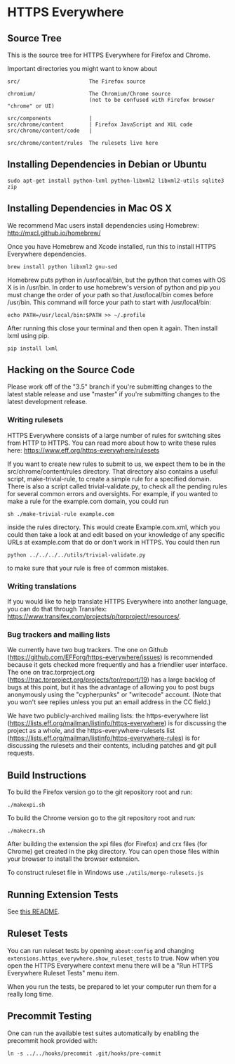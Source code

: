 HTTPS Everywhere
================

Source Tree
-----------

This is the source tree for HTTPS Everywhere for Firefox and Chrome.

Important directories you might want to know about

    src/                      The Firefox source

    chromium/                 The Chromium/Chrome source
                              (not to be confused with Firefox browser "chrome" or UI)

    src/components            |
    src/chrome/content        | Firefox JavaScript and XUL code
    src/chrome/content/code   |

    src/chrome/content/rules  The rulesets live here


Installing Dependencies in Debian or Ubuntu
-------------------------------------------

    sudo apt-get install python-lxml python-libxml2 libxml2-utils sqlite3 zip

Installing Dependencies in Mac OS X
-----------------------------------

We recommend Mac users install dependencies using Homebrew:
http://mxcl.github.io/homebrew/

Once you have Homebrew and Xcode installed, run this to install HTTPS Everywhere dependencies.

    brew install python libxml2 gnu-sed

Homebrew puts python in /usr/local/bin, but the python that comes with OS X is in /usr/bin. In order to use homebrew's version of python and pip you must change the order of your path so that /usr/local/bin comes before /usr/bin. This command will force your path to start with /usr/local/bin:

    echo PATH=/usr/local/bin:$PATH >> ~/.profile

After running this close your terminal and then open it again. Then install lxml using pip.

    pip install lxml

Hacking on the Source Code
--------------------------

Please work off of the "3.5" branch if you're submitting changes to the latest stable release and use "master" if you're submitting changes to the latest development release.

### Writing rulesets

HTTPS Everywhere consists of a large number of rules for switching sites from HTTP to HTTPS. You can read more about how to write these rules here: https://www.eff.org/https-everywhere/rulesets

If you want to create new rules to submit to us, we expect them to be in the src/chrome/content/rules directory. That directory also contains a useful script, make-trivial-rule, to create a simple rule for a specified domain. There is also a script called trivial-validate.py, to check all the pending rules for several common errors and oversights. For example, if you wanted to make a rule for the example.com domain, you could run

    sh ./make-trivial-rule example.com

inside the rules directory. This would create Example.com.xml, which you could then take a look at and edit based on your knowledge of any specific URLs at example.com that do or don't work in HTTPS. You could then run

    python ../../../../utils/trivial-validate.py

to make sure that your rule is free of common mistakes.

### Writing translations

If you would like to help translate HTTPS Everywhere into another language, you can do that through Transifex: https://www.transifex.com/projects/p/torproject/resources/.

### Bug trackers and mailing lists

We currently have two bug trackers. The one on Github (https://github.com/EFForg/https-everywhere/issues) is recommended because it gets checked more frequently and has a friendlier user interface. The one on trac.torproject.org (https://trac.torproject.org/projects/tor/report/19) has a large backlog of bugs at this point, but it has the advantage of allowing you to post bugs anonymously using the "cypherpunks" or "writecode" account. (Note that you won't see replies unless you put an email address in the CC field.)

We have two publicly-archived mailing lists: the https-everywhere list (https://lists.eff.org/mailman/listinfo/https-everywhere) is for discussing the project as a whole, and the https-everywhere-rulesets list (https://lists.eff.org/mailman/listinfo/https-everywhere-rules) is for discussing the rulesets and their contents, including patches and git pull requests.

Build Instructions
------------------

To build the Firefox version go to the git repository root and run:

    ./makexpi.sh

To build the Chrome version go to the git repository root and run:

    ./makecrx.sh

After building the extension the xpi files (for Firefox) and crx files (for Chrome) get created in the pkg directory. You can open those files within your browser to install the browser extension.

To construct ruleset file in Windows use `./utils/merge-rulesets.js`

Running Extension Tests
-------------

See [this README](https-everywhere-tests/README.md).

Ruleset Tests
-------------

You can run ruleset tests by opening `about:config` and changing `extensions.https_everywhere.show_ruleset_tests` to true. Now when you open the HTTPS Everywhere context menu there will be a "Run HTTPS Everywhere Ruleset Tests" menu item.

When you run the tests, be prepared to let your computer run them for a really long time.

Precommit Testing
-----------------

One can run the available test suites automatically by enabling the precommit
hook provided with:

    ln -s ../../hooks/precommit .git/hooks/pre-commit

